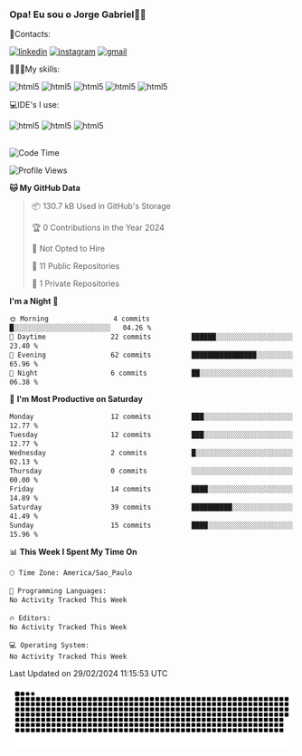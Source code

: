 
### Opa! Eu sou o Jorge Gabriel🤚🏾
📱Contacts: 

[![linkedin](https://img.shields.io/badge/LinkedIn-0077B5?style=for-the-badge&logo=linkedin&logoColor=white)](https://www.linkedin.com/in/jorge-g-717603souzag)
[![instagram](https://img.shields.io/badge/Instagram-E4405F?style=for-the-badge&logo=instagram&logoColor=white)](https://www.instagram.com/jorge__gabriel_/)
[![gmail](https://img.shields.io/badge/Gmail-D14836?style=for-the-badge&logo=gmail&logoColor=white)](https://mail.google.com/mail/u/0/?fs=1&tf=cm&source=mailto&to=gabrielgomes2003@gmail.com)

🧑🏾‍💻My skills:
<div <style>
    <img aling="center" alt="html5" src="https://img.shields.io/badge/java-%23ED8B00.svg?style=for-the-badge&logo=openjdk&logoColor=white"/>
    <img aling="center" alt="html5" src="https://img.shields.io/badge/python-3670A0?style=for-the-badge&logo=python&logoColor=ffdd54"/> 
    <img aling="center" alt="html5" src="https://img.shields.io/badge/html5-%23E34F26.svg?style=for-the-badge&logo=html5&logoColor=white"/> 
    <img aling="center" alt="html5" src="https://img.shields.io/badge/github-%23121011.svg?style=for-the-badge&logo=github&logoColor=white"/>
    <img aling="center" alt="html5" src="https://img.shields.io/badge/Figma-F24E1E?style=for-the-badge&logo=figma&logoColor=white"/><br>

💻IDE's I use:
<div <style>
     <img aling="center" alt="html5" src="https://img.shields.io/badge/pycharm-143?style=for-the-badge&logo=pycharm&logoColor=black&color=black&labelColor=green"/>  
     <img aling="center" alt="html5" src="https://img.shields.io/badge/Visual_Studio_Code-0078D4?style=for-the-badge&logo=visual%20studio%20code&logoColor=white"/> 
  <img aling="center" alt="html5" src="https://img.shields.io/badge/IntelliJIDEA-000000.svg?style=for-the-badge&logo=intellij-idea&logoColor=white"/>
</div><br>


<!--START_SECTION:waka-->
![Code Time](http://img.shields.io/badge/Code%20Time-148%20hrs%2013%20mins-blue)

![Profile Views](http://img.shields.io/badge/Profile%20Views-0-blue)

**🐱 My GitHub Data** 

> 📦 130.7 kB Used in GitHub's Storage 
 > 
> 🏆 0 Contributions in the Year 2024
 > 
> 🚫 Not Opted to Hire
 > 
> 📜 11 Public Repositories 
 > 
> 🔑 1 Private Repositories 
 > 
**I'm a Night 🦉** 

```text
🌞 Morning                4 commits           █░░░░░░░░░░░░░░░░░░░░░░░░   04.26 % 
🌆 Daytime                22 commits          ██████░░░░░░░░░░░░░░░░░░░   23.40 % 
🌃 Evening                62 commits          ████████████████░░░░░░░░░   65.96 % 
🌙 Night                  6 commits           ██░░░░░░░░░░░░░░░░░░░░░░░   06.38 % 
```
📅 **I'm Most Productive on Saturday** 

```text
Monday                   12 commits          ███░░░░░░░░░░░░░░░░░░░░░░   12.77 % 
Tuesday                  12 commits          ███░░░░░░░░░░░░░░░░░░░░░░   12.77 % 
Wednesday                2 commits           █░░░░░░░░░░░░░░░░░░░░░░░░   02.13 % 
Thursday                 0 commits           ░░░░░░░░░░░░░░░░░░░░░░░░░   00.00 % 
Friday                   14 commits          ████░░░░░░░░░░░░░░░░░░░░░   14.89 % 
Saturday                 39 commits          ██████████░░░░░░░░░░░░░░░   41.49 % 
Sunday                   15 commits          ████░░░░░░░░░░░░░░░░░░░░░   15.96 % 
```


📊 **This Week I Spent My Time On** 

```text
🕑︎ Time Zone: America/Sao_Paulo

💬 Programming Languages: 
No Activity Tracked This Week

🔥 Editors: 
No Activity Tracked This Week

💻 Operating System: 
No Activity Tracked This Week
```


 Last Updated on 29/02/2024 11:15:53 UTC
<!--END_SECTION:waka-->





<img alt="github-snake" src="https://github.com/J0rgeGabriel/J0rgeGabriel/blob/output/github-contribution-grid-snake-dark.svg" />

